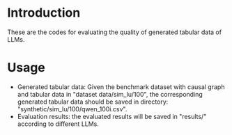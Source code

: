 # Introduction
These are the codes for evaluating the quality of generated tabular data of LLMs.


# Usage
* Generated tabular data: Given the benchmark dataset with causal graph and tabular data in "dataset data/sim_lu/100", the corresponding generated tabular data should be saved in directory: "synthetic/sim_lu/100/qwen_100i.csv".  
* Evaluation results: the evaluated results will be saved in "results/" according to different LLMs.